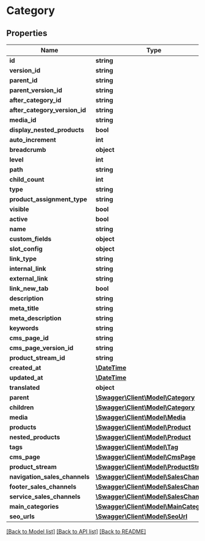 # Category

## Properties
Name | Type | Description | Notes
------------ | ------------- | ------------- | -------------
**id** | **string** |  | [optional] 
**version_id** | **string** |  | [optional] 
**parent_id** | **string** |  | [optional] 
**parent_version_id** | **string** |  | [optional] 
**after_category_id** | **string** |  | [optional] 
**after_category_version_id** | **string** |  | [optional] 
**media_id** | **string** |  | [optional] 
**display_nested_products** | **bool** |  | 
**auto_increment** | **int** |  | [optional] 
**breadcrumb** | **object** |  | [optional] 
**level** | **int** |  | [optional] 
**path** | **string** |  | [optional] 
**child_count** | **int** |  | [optional] 
**type** | **string** |  | 
**product_assignment_type** | **string** |  | 
**visible** | **bool** |  | [optional] 
**active** | **bool** |  | [optional] 
**name** | **string** |  | 
**custom_fields** | **object** |  | [optional] 
**slot_config** | **object** |  | [optional] 
**link_type** | **string** |  | [optional] 
**internal_link** | **string** |  | [optional] 
**external_link** | **string** |  | [optional] 
**link_new_tab** | **bool** |  | [optional] 
**description** | **string** |  | [optional] 
**meta_title** | **string** |  | [optional] 
**meta_description** | **string** |  | [optional] 
**keywords** | **string** |  | [optional] 
**cms_page_id** | **string** |  | [optional] 
**cms_page_version_id** | **string** |  | [optional] 
**product_stream_id** | **string** |  | [optional] 
**created_at** | [**\DateTime**](\DateTime.md) |  | 
**updated_at** | [**\DateTime**](\DateTime.md) |  | [optional] 
**translated** | **object** |  | [optional] 
**parent** | [**\Swagger\Client\Model\Category**](Category.md) |  | [optional] 
**children** | [**\Swagger\Client\Model\Category**](Category.md) |  | [optional] 
**media** | [**\Swagger\Client\Model\Media**](Media.md) |  | [optional] 
**products** | [**\Swagger\Client\Model\Product**](Product.md) |  | [optional] 
**nested_products** | [**\Swagger\Client\Model\Product**](Product.md) |  | [optional] 
**tags** | [**\Swagger\Client\Model\Tag**](Tag.md) |  | [optional] 
**cms_page** | [**\Swagger\Client\Model\CmsPage**](CmsPage.md) |  | [optional] 
**product_stream** | [**\Swagger\Client\Model\ProductStream**](ProductStream.md) |  | [optional] 
**navigation_sales_channels** | [**\Swagger\Client\Model\SalesChannel**](SalesChannel.md) |  | [optional] 
**footer_sales_channels** | [**\Swagger\Client\Model\SalesChannel**](SalesChannel.md) |  | [optional] 
**service_sales_channels** | [**\Swagger\Client\Model\SalesChannel**](SalesChannel.md) |  | [optional] 
**main_categories** | [**\Swagger\Client\Model\MainCategory**](MainCategory.md) |  | [optional] 
**seo_urls** | [**\Swagger\Client\Model\SeoUrl**](SeoUrl.md) |  | [optional] 

[[Back to Model list]](../../README.md#documentation-for-models) [[Back to API list]](../../README.md#documentation-for-api-endpoints) [[Back to README]](../../README.md)

